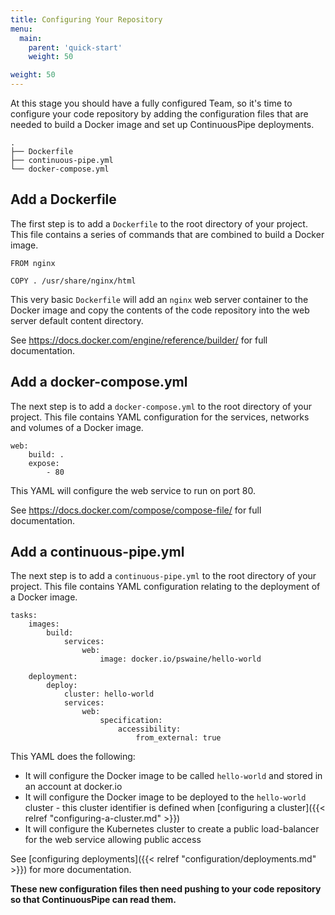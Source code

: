 ```yaml
---
title: Configuring Your Repository
menu:
  main:
    parent: 'quick-start'
    weight: 50

weight: 50
---
```

At this stage you should have a fully configured Team, so it's time to configure your code repository by adding the configuration files that are needed to build a Docker image and set up ContinuousPipe deployments.

```
.
├── Dockerfile
├── continuous-pipe.yml
└── docker-compose.yml
```

## Add a Dockerfile

The first step is to add a `Dockerfile` to the root directory of your project. This file contains a series of commands that are combined to build a Docker image.

```
FROM nginx

COPY . /usr/share/nginx/html
```

This very basic `Dockerfile` will add an `nginx` web server container to the Docker image and copy the contents of the code repository into the web server default content directory.

See https://docs.docker.com/engine/reference/builder/ for full documentation.

## Add a docker-compose.yml

The next step is to add a `docker-compose.yml` to the root directory of your project. This file contains YAML configuration for the services, networks and volumes of a Docker image.

```
web:
    build: .
    expose:
        - 80
```

This YAML will configure the web service to run on port 80.

See https://docs.docker.com/compose/compose-file/ for full documentation.

## Add a continuous-pipe.yml

The next step is to add a `continuous-pipe.yml` to the root directory of your project. This file contains YAML configuration relating to the deployment of a Docker image.

```
tasks:
    images:
        build:
            services:
                web:
                    image: docker.io/pswaine/hello-world

    deployment:
        deploy:
            cluster: hello-world
            services:
                web:
                    specification:
                        accessibility:
                            from_external: true
```

This YAML does the following:

- It will configure the Docker image to be called `hello-world` and stored in an account at docker.io
- It will configure the Docker image to be deployed to the `hello-world` cluster - this cluster identifier is defined when [configuring a cluster]({{< relref "configuring-a-cluster.md" >}})
- It will configure the Kubernetes cluster to create a public load-balancer for the web service allowing public access

See [configuring deployments]({{< relref "configuration/deployments.md" >}}) for more documentation.

**These new configuration files then need pushing to your code repository so that ContinuousPipe can read them.**
